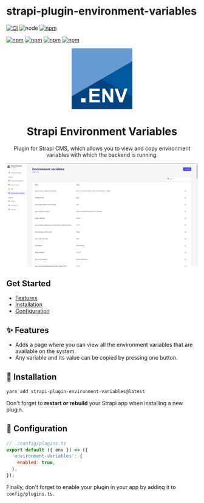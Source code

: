 # strapi-plugin-environment-variables

[![CI](https://github.com/yarkovaleksei/strapi-plugin-environment-variables/workflows/Node.js%20CI/badge.svg)](https://github.com/yarkovaleksei/strapi-plugin-environment-variables/actions)
![node](https://img.shields.io/node/v/strapi-plugin-environment-variables.svg)
[![npm](https://img.shields.io/npm/v/strapi-plugin-environment-variables.svg)](https://www.npmjs.com/package/strapi-plugin-environment-variables)

[![npm](https://img.shields.io/npm/dw/strapi-plugin-environment-variables.svg)](https://www.npmjs.com/package/strapi-plugin-environment-variables)
[![npm](https://img.shields.io/npm/dm/strapi-plugin-environment-variables.svg)](https://www.npmjs.com/package/strapi-plugin-environment-variables)
[![npm](https://img.shields.io/npm/dy/strapi-plugin-environment-variables.svg)](https://www.npmjs.com/package/strapi-plugin-environment-variables)
[![npm](https://img.shields.io/npm/dt/strapi-plugin-environment-variables.svg)](https://www.npmjs.com/package/strapi-plugin-environment-variables)

<div align="center">
  <img style="width: 160px; height: auto;" src="public/logo.png" alt="Logo for Strapi environment variables plugin" />
  <h1>Strapi Environment Variables</h1>
  <p>Plugin for Strapi CMS, which allows you to view and copy environment variables with which the backend is running.</p>
  <img style="width: 960px; height: auto;" src="public/screenshot.png" alt="Screenshot for Strapi environment variables plugin" />
</div>

## Get Started

* [Features](#features)
* [Installation](#installation)
* [Configuration](#configuration)

## <a id="features"></a>✨ Features
* Adds a page where you can view all the environment variables that are available on the system.
* Any variable and its value can be copied by pressing one button.

## <a id="installation"></a>💎 Installation
```bash
yarn add strapi-plugin-environment-variables@latest
```

Don't forget to **restart or rebuild** your Strapi app when installing a new plugin.

## <a id="configuration"></a>🔧 Configuration

```js
// ./config/plugins.ts
export default ({ env }) => ({
  'environment-variables': {
    enabled: true,
  },
});
```

Finally, don't forget to enable your plugin in your app by adding it to `config/plugins.ts`.
